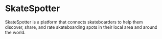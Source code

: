 # SkateSpotter
SkateSpotter is a platform that connects skateboarders to help them discover, share, and rate skateboarding spots in their local area and around the world.
